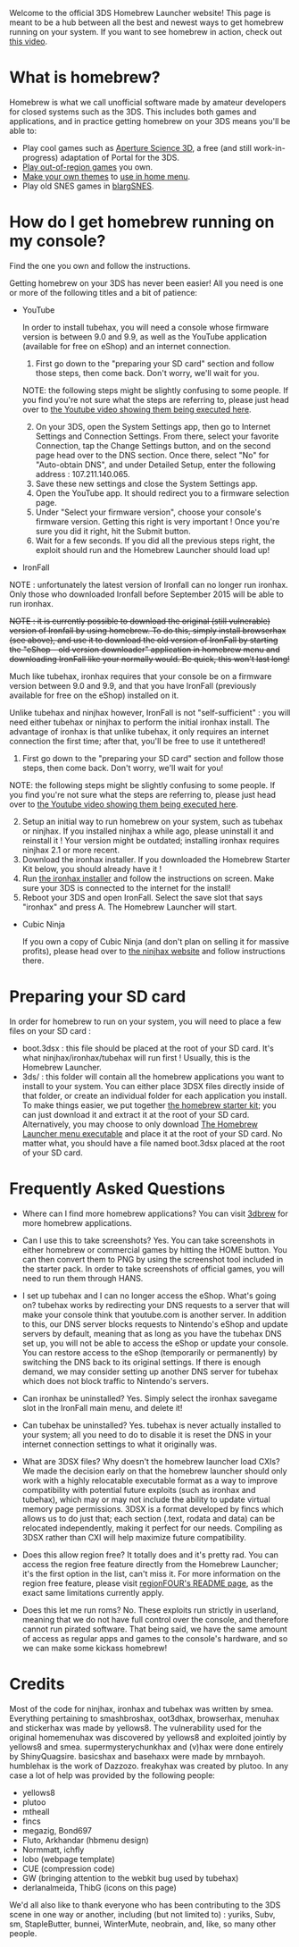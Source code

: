 Welcome to the official 3DS Homebrew Launcher website! This page is meant to be a hub between all the best and newest ways to get homebrew running on your system. 
If you want to see homebrew in action, check out [this video](https://www.youtube.com/watch?v=xryrEpVbCrk).

# What is homebrew?

Homebrew is what we call unofficial software made by amateur developers for closed systems such as the 3DS. This includes both games and applications, and in practice getting homebrew on your 3DS means you'll be able to:
	
- Play cool games such as [Aperture Science 3D](https://github.com/smealum/portal3DS), a free (and still work-in-progress) adaptation of Portal for the 3DS.
- [Play out-of-region games](https://github.com/smealum/regionFOUR) you own.
- [Make your own themes](https://github.com/usagirei/3DS-Theme-Editor/releases) to [use in home menu](https://github.com/astronautlevel2/Anemone3DS/releases).
- Play old SNES games in [blargSNES](http://blargsnes.kuribo64.net/).

# How do I get homebrew running on my console?

Find the one you own and follow the instructions.

Getting homebrew on your 3DS has never been easier! All you need is one or more of the following titles and a bit of patience:

- YouTube

	In order to install tubehax, you will need a console whose firmware version is between 9.0 and 9.9, as well as the YouTube application (available for free on eShop) and an internet connection.

	1. First go down to the "preparing your SD card" section and follow those steps, then come back. Don't worry, we'll wait for you.

	NOTE: the following steps might be slightly confusing to some people. If you find you're not sure what the steps are referring to, please just head over to [the Youtube video showing them being executed here](https://www.youtube.com/watch?v=vwX92Hf0Dsg).

	2. On your 3DS, open the System Settings app, then go to Internet Settings and Connection Settings. From there, select your favorite Connection, tap the Change Settings button, and on the second page head over to the DNS section. Once there, select "No" for "Auto-obtain DNS", and under Detailed Setup, enter the following address : 107.211.140.065.
	3. Save these new settings and close the System Settings app.
	4. Open the YouTube app. It should redirect you to a firmware selection page.
	5. Under "Select your firmware version", choose your console's firmware version. Getting this right is very important ! Once you're sure you did it right, hit the Submit button.
	6. Wait for a few seconds. If you did all the previous steps right, the exploit should run and the Homebrew Launcher should load up!

- IronFall

NOTE : unfortunately the latest version of Ironfall can no longer run ironhax. Only those who downloaded Ironfall before September 2015 will be able to run ironhax.

~~NOTE : it is currently possible to download the original (still vulnerable) version of Ironfall by using homebrew. To do this, simply install browserhax (see above), and use it to download the old version of IronFall by starting the "eShop - old version downloader" application in homebrew menu and downloading IronFall like your normally would. Be quick, this won't last long!~~

Much like tubehax, ironhax requires that your console be on a firmware version between 9.0 and 9.9, and that you have IronFall (previously available for free on the eShop) installed on it.

Unlike tubehax and ninjhax however, IronFall is not "self-sufficient" : you will need either tubehax or ninjhax to perform the initial ironhax install. The advantage of ironhax is that unlike tubehax, it only requires an internet connection the first time; after that, you'll be free to use it untethered!

1. First go down to the "preparing your SD card" section and follow those steps, then come back. Don't worry, we'll wait for you!
			
NOTE: the following steps might be slightly confusing to some people. If you find you're not sure what the steps are referring to, please just head over to [the Youtube video showing them being executed here](https://www.youtube.com/watch?v=vwX92Hf0Dsg).
			
2. Setup an initial way to run homebrew on your system, such as tubehax or ninjhax. If you installed ninjhax a while ago, please uninstall it and reinstall it ! Your version might be outdated; installing ironhax requires ninjhax 2.1 or more recent.
3. Download the ironhax installer. If you downloaded the Homebrew Starter Kit below, you should already have it !
4. Run [the ironhax installer](http://smealum.github.io/ninjhax2/installer.zip) and follow the instructions on screen. Make sure your 3DS is connected to the internet for the install!
5. Reboot your 3DS and open IronFall. Select the save slot that says "ironhax" and press A. The Homebrew Launcher will start.

- Cubic Ninja

	If you own a copy of Cubic Ninja (and don't plan on selling it for massive profits), please head over to [the ninjhax website](http://smealum.github.io/ninjhax2/) and follow instructions there.

# Preparing your SD card

In order for homebrew to run on your system, you will need to place a few files on your SD card :

- boot.3dsx : this file should be placed at the root of your SD card. It's what ninjhax/ironhax/tubehax will run first ! Usually, this is the Homebrew Launcher.
- 3ds/ : this folder will contain all the homebrew applications you want to install to your system. You can either place 3DSX files directly inside of that folder, or create an individual folder for each application you install.
To make things easier, we put together [the homebrew starter kit](https://smealum.github.io/ninjhax2/starter.zip); you can just download it and extract it at the root of your SD card. Alternatively, you may choose to only download [The Homebrew Launcher menu executable](https://smealum.github.io/ninjhax2/boot.3dsx) and place it at the root of your SD card. 
No matter what, you should have a file named boot.3dsx placed at the root of your SD card. 

# Frequently Asked Questions

- Where can I find more homebrew applications?
     You can visit [3dbrew](http://www.3dbrew.org/wiki/Homebrew_Applications) for more homebrew applications.

- Can I use this to take screenshots?
     Yes. You can take screenshots in either homebrew or commercial games by hitting the HOME button. You can then convert them to PNG by using the screenshot tool included in the starter pack. In order to take screenshots of official games, you will need to run them through HANS.

- I set up tubehax and I can no longer access the eShop. What's going on?
     tubehax works by redirecting your DNS requests to a server that will make your console think that youtube.com is another server. In addition to this, our DNS server blocks requests to Nintendo's eShop and update servers by default, meaning that as long as you have the tubehax DNS set up, you will not be able to access the eShop or update your console. You can restore access to the eShop (temporarily or permanently) by switching the DNS back to its original settings. If there is enough demand, we may consider setting up another DNS server for tubehax which does not block traffic to Nintendo's servers.

- Can ironhax be uninstalled?
     Yes. Simply select the ironhax savegame slot in the IronFall main menu, and delete it!

- Can tubehax be uninstalled?
     Yes. tubehax is never actually installed to your system; all you need to do to disable it is reset the DNS in your internet connection settings to what it originally was.

- What are 3DSX files? Why doesn't the homebrew launcher load CXIs?
     We made the decision early on that the homebrew launcher should only work with a highly relocatable executable format as a way to improve compatibility with potential future exploits (such as ironhax and tubehax), which may or may not include the ability to update virtual memory page permissions. 3DSX is a format developed by fincs which allows us to do just that; each section (.text, rodata and data) can be relocated independently, making it perfect for our needs. Compiling as 3DSX rather than CXI will help maximize future compatibility.

- Does this allow region free?
     It totally does and it's pretty rad. You can access the region free feature directly from the Homebrew Launcher; it's the first option in the list, can't miss it. For more information on the region free feature, please visit [regionFOUR's README page](https://github.com/smealum/regionFOUR/blob/master/README.md), as the exact same limitations currently apply.

- Does this let me run roms?
     No. These exploits run strictly in userland, meaning that we do not have full control over the console, and therefore cannot run pirated software. That being said, we have the same amount of access as regular apps and games to the console's hardware, and so we can make some kickass homebrew!
		 
# Credits

Most of the code for ninjhax, ironhax and tubehax was written by smea. Everything pertaining to smashbroshax, oot3dhax, browserhax, menuhax and stickerhax was made by yellows8. The vulnerability used for the original homemenuhax was discovered by yellows8 and exploited jointly by yellows8 and smea. supermysterychunkhax and (v)hax were done entirely by ShinyQuagsire. basicshax and basehaxx were made by mrnbayoh. humblehax is the work of Dazzozo. freakyhax was created by plutoo. In any case a lot of help was provided by the following people:

- yellows8
- plutoo
- mtheall
- fincs
- megazig, Bond697
- Fluto, Arkhandar (hbmenu design) 
- Normmatt, ichfly 
- lobo (webpage template) 
- CUE (compression code) 
- GW (bringing attention to the webkit bug used by tubehax) 
- derlanalmeida, ThibG (icons on this page)

We'd all also like to thank everyone who has been contributing to the 3DS scene in one way or another, including (but not limited to) : yuriks, Subv, sm, StapleButter, bunnei, WinterMute, neobrain, and, like, so many other people.
